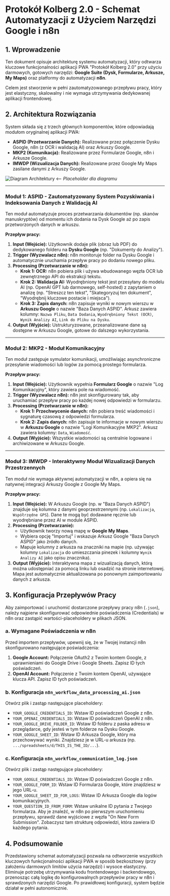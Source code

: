 # Protokół Kolberg 2.0 - Schemat Automatyzacji z Użyciem Narzędzi Google i n8n

## 1. Wprowadzenie

Ten dokument opisuje architekturę systemu automatyzacji, który odtwarza kluczowe funkcjonalności aplikacji PWA "Protokół Kolberg 2.0" przy użyciu darmowych, gotowych narzędzi: **Google Suite (Dysk, Formularze, Arkusze, My Maps)** oraz platformy do automatyzacji **n8n**.

Celem jest stworzenie w pełni zautomatyzowanego przepływu pracy, który jest elastyczny, skalowalny i nie wymaga utrzymywania dedykowanej aplikacji frontendowej.

## 2. Architektura Rozwiązania

System składa się z trzech głównych komponentów, które odpowiadają modułom oryginalnej aplikacji PWA:

*   **ASPID (Przetwarzanie Danych):** Realizowane przez połączenie Dysku Google, n8n (z OCR i walidacją AI) oraz Arkuszy Google.
*   **MKP2 (Komunikacja):** Realizowane przez Formularze Google, n8n i Arkusze Google.
*   **IMWDP (Wizualizacja Danych):** Realizowane przez Google My Maps zasilane danymi z Arkuszy Google.

![Diagram Architektury](https://i.imgur.com/your-diagram-image.png)  <-- *Placeholder dla diagramu*

---

### Moduł 1: ASPID - Zautomatyzowany System Pozyskiwania i Indeksowania Danych z Walidacją AI

Ten moduł automatyzuje proces przetwarzania dokumentów (np. skanów manuskryptów) od momentu ich dodania na Dysk Google aż po zapis przetworzonych danych w arkuszu.

**Przepływ pracy:**

1.  **Input (Wejście):** Użytkownik dodaje plik (obraz lub PDF) do dedykowanego folderu na **Dysku Google** (np. "Dokumenty do Analizy").
2.  **Trigger (Wyzwalacz n8n):** n8n monitoruje folder na Dysku Google i automatycznie uruchamia przepływ pracy po dodaniu nowego pliku.
3.  **Processing (Przetwarzanie w n8n):**
    *   **Krok 1: OCR:** n8n pobiera plik i używa wbudowanego węzła OCR lub zewnętrznego API do ekstrakcji tekstu.
    *   **Krok 2: Walidacja AI:** Wyodrębniony tekst jest przesyłany do modelu AI (np. OpenAI GPT lub darmowego, self-hosted) z zapytaniem o analizę (np. "Streszcz ten tekst", "Skategoryzuj ten dokument", "Wyodrębnij kluczowe postacie i miejsca").
    *   **Krok 3: Zapis danych:** n8n zapisuje wyniki w nowym wierszu w **Arkuszu Google** o nazwie "Baza Danych ASPID". Arkusz zawiera kolumny: `Nazwa Pliku`, `Data Dodania`, `Wyodrębniony Tekst (OCR)`, `Wynik Analizy AI`, `Link do Pliku na Dysku`.
4.  **Output (Wyjście):** Ustrukturyzowane, przeanalizowane dane są dostępne w Arkuszu Google, gotowe do dalszego wykorzystania.

---

### Moduł 2: MKP2 - Moduł Komunikacyjny

Ten moduł zastępuje symulator komunikacji, umożliwiając asynchroniczne przesyłanie wiadomości lub logów za pomocą prostego formularza.

**Przepływ pracy:**

1.  **Input (Wejście):** Użytkownik wypełnia **Formularz Google** o nazwie "Log Komunikacyjny", który zawiera pole na wiadomość.
2.  **Trigger (Wyzwalacz n8n):** n8n jest skonfigurowany tak, aby uruchamiać przepływ pracy po każdej nowej odpowiedzi w formularzu.
3.  **Processing (Przetwarzanie w n8n):**
    *   **Krok 1: Przechwycenie danych:** n8n pobiera treść wiadomości i sygnaturę czasową z odpowiedzi formularza.
    *   **Krok 2: Zapis danych:** n8n zapisuje te informacje w nowym wierszu w **Arkuszu Google** o nazwie "Logi Komunikacyjne MKP2". Arkusz zawiera kolumny: `Data`, `Wiadomość`.
4.  **Output (Wyjście):** Wszystkie wiadomości są centralnie logowane i archiwizowane w Arkuszu Google.

---

### Moduł 3: IMWDP - Interaktywny Moduł Wizualizacji Danych Przestrzennych

Ten moduł nie wymaga aktywnej automatyzacji w n8n, a opiera się na natywnej integracji Arkuszy Google z Google My Maps.

**Przepływ pracy:**

1.  **Input (Wejście):** W Arkuszu Google (np. w "Baza Danych ASPID") znajduje się kolumna z danymi geoprzestrzennymi (np. `Lokalizacja`, `Współrzędne GPS`). Dane te mogą być dodawane ręcznie lub wyodrębniane przez AI w module ASPID.
2.  **Processing (Przetwarzanie):**
    *   Użytkownik tworzy nową mapę w **Google My Maps**.
    *   Wybiera opcję "Importuj" i wskazuje Arkusz Google "Baza Danych ASPID" jako źródło danych.
    *   Mapuje kolumny z arkusza na znaczniki na mapie (np. używając kolumny `Lokalizacja` do umieszczania pinezek i kolumny `Wynik Analizy AI` jako opisu znacznika).
3.  **Output (Wyjście):** Interaktywna mapa z wizualizacją danych, którą można udostępniać za pomocą linku lub osadzić na stronie internetowej. Mapa jest automatycznie aktualizowana po ponownym zaimportowaniu danych z arkusza.

## 3. Konfiguracja Przepływów Pracy

Aby zaimportować i uruchomić dostarczone przepływy pracy n8n (`.json`), należy najpierw skonfigurować odpowiednie poświadczenia (Credentials) w n8n oraz zastąpić wartości-placeholdery w plikach JSON.

### a. Wymagane Poświadczenia w n8n

Przed importem przepływów, upewnij się, że w Twojej instancji n8n skonfigurowano następujące poświadczenia:
1.  **Google Account:** Połączenie OAuth2 z Twoim kontem Google, z uprawnieniami do Google Drive i Google Sheets. Zapisz ID tych poświadczeń.
2.  **OpenAI Account:** Połączenie z Twoim kontem OpenAI, używające klucza API. Zapisz ID tych poświadczeń.

### b. Konfiguracja `n8n_workflow_data_processing_ai.json`

Otwórz plik i zastąp następujące placeholdery:
*   `YOUR_GOOGLE_CREDENTIALS_ID`: Wstaw ID poświadczeń Google z n8n.
*   `YOUR_OPENAI_CREDENTIALS_ID`: Wstaw ID poświadczeń OpenAI z n8n.
*   `YOUR_GOOGLE_DRIVE_FOLDER_ID`: Wstaw ID folderu z paska adresu w przeglądarce, gdy jesteś w tym folderze na Dysku Google.
*   `YOUR_GOOGLE_SHEET_ID`: Wstaw ID Arkusza Google, który ma przechowywać wyniki. Znajdziesz je w URL-u arkusza (np. `.../spreadsheets/d/THIS_IS_THE_ID/...`).

### c. Konfiguracja `n8n_workflow_communication_log.json`

Otwórz plik i zastąp następujące placeholdery:
*   `YOUR_GOOGLE_CREDENTIALS_ID`: Wstaw ID poświadczeń Google z n8n.
*   `YOUR_GOOGLE_FORM_ID`: Wstaw ID Formularza Google, które znajdziesz w jego URL-u.
*   `YOUR_GOOGLE_SHEET_ID_FOR_LOGS`: Wstaw ID Arkusza Google dla logów komunikacyjnych.
*   `YOUR_QUESTION_ID_FROM_FORM`: Wstaw unikalne ID pytania z Twojego formularza. Aby je znaleźć, w n8n po pierwszym uruchomieniu przepływu, sprawdź dane wyjściowe z węzła "On New Form Submission". Zobaczysz tam strukturę odpowiedzi, która zawiera ID każdego pytania.

## 4. Podsumowanie

Przedstawiony schemat automatyzacji pozwala na odtworzenie wszystkich kluczowych funkcjonalności aplikacji PWA w sposób bezkosztowy (przy założeniu darmowych limitów użycia narzędzi) i wysoce elastyczny. Eliminuje potrzebę utrzymywania kodu frontendowego i backendowego, przenosząc całą logikę do konfigurowalnych przepływów pracy w n8n i sprawdzonych narzędzi Google. Po prawidłowej konfiguracji, system będzie działał w pełni autonomicznie.